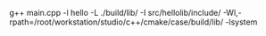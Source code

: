 g++ main.cpp -l hello -L ./build/lib/  -I src/hellolib/include/ -Wl,-rpath=/root/workstation/studio/c++/cmake/case/build/lib/ -lsystem
